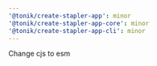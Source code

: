 ```yaml
---
'@tonik/create-stapler-app': minor
'@tonik/create-stapler-app-core': minor
'@tonik/create-stapler-app-cli': minor
---
```


Change cjs to esm

